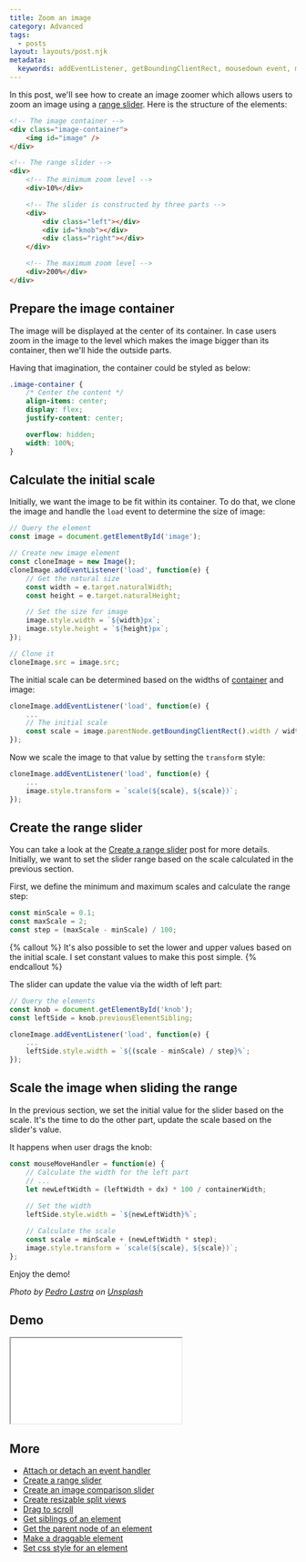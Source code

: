 ```yaml
---
title: Zoom an image
category: Advanced
tags:
  - posts
layout: layouts/post.njk
metadata:
  keywords: addEventListener, getBoundingClientRect, mousedown event, mousemove event, mouseup event, previous sibling, previousElementSibling, next sibling, nextElementSibling, range input, range slider, scale image, set css style, set element width, transform scale, zoom image
---
```


In this post, we'll see how to create an image zoomer which allows users to zoom an image using a [range slider](/create-a-range-slider). Here is the structure of the elements:

```html
<!-- The image container -->
<div class="image-container">
    <img id="image" />
</div>

<!-- The range slider -->
<div>
    <!-- The minimum zoom level -->
    <div>10%</div>

    <!-- The slider is constructed by three parts -->
    <div>
        <div class="left"></div>
        <div id="knob"></div>
        <div class="right"></div>
    </div>

    <!-- The maximum zoom level -->
    <div>200%</div>
</div>
```

## Prepare the image container

The image will be displayed at the center of its container. In case users zoom in the image to the level which makes the image bigger than its container, then we'll hide the outside parts.

Having that imagination, the container could be styled as below:

```css
.image-container {
    /* Center the content */
    align-items: center;
    display: flex;
    justify-content: center;

    overflow: hidden;
    width: 100%;
}
```

## Calculate the initial scale

Initially, we want the image to be fit within its container. To do that, we clone the image and handle the `load` event to determine the size of image:

```js
// Query the element
const image = document.getElementById('image');

// Create new image element
const cloneImage = new Image();
cloneImage.addEventListener('load', function(e) {
    // Get the natural size
    const width = e.target.naturalWidth;
    const height = e.target.naturalHeight;

    // Set the size for image
    image.style.width = `${width}px`;
    image.style.height = `${height}px`;
});

// Clone it
cloneImage.src = image.src;
```

The initial scale can be determined based on the widths of [container](/get-the-parent-node-of-an-element) and image:

```js
cloneImage.addEventListener('load', function(e) {
    ...
    // The initial scale
    const scale = image.parentNode.getBoundingClientRect().width / width;
});
```

Now we scale the image to that value by setting the `transform` style:

```js
cloneImage.addEventListener('load', function(e) {
    ...
    image.style.transform = `scale(${scale}, ${scale})`;
});
```

## Create the range slider

You can take a look at the [Create a range slider](/create-a-range-slider) post for more details. Initially, we want to set the slider range based on the scale calculated in the previous section.

First, we define the minimum and maximum scales and calculate the range step:

```js
const minScale = 0.1;
const maxScale = 2;
const step = (maxScale - minScale) / 100;
```

{% callout %}
It's also possible to set the lower and upper values based on the initial scale. I set constant values to make this post simple.
{% endcallout %}

The slider can update the value via the width of left part:

```js
// Query the elements
const knob = document.getElementById('knob');
const leftSide = knob.previousElementSibling;

cloneImage.addEventListener('load', function(e) {
    ...
    leftSide.style.width = `${(scale - minScale) / step}%`;
});
```

## Scale the image when sliding the range

In the previous section, we set the initial value for the slider based on the scale. It's the time to do the other part, update the scale based on the slider's value.

It happens when user drags the knob:

```js
const mouseMoveHandler = function(e) {
    // Calculate the width for the left part
    // ...
    let newLeftWidth = (leftWidth + dx) * 100 / containerWidth;
    
    // Set the width
    leftSide.style.width = `${newLeftWidth}%`;

    // Calculate the scale
    const scale = minScale + (newLeftWidth * step);
    image.style.transform = `scale(${scale}, ${scale})`;
};
```

Enjoy the demo!

_Photo by [Pedro Lastra](https://unsplash.com/@peterlaster) on [Unsplash](https://unsplash.com/photos/Nyvq2juw4_o)_

## Demo

<iframe src='/demo/zoom-an-image/index.html'></iframe>

## More

* [Attach or detach an event handler](/attach-or-detach-an-event-handler)
* [Create a range slider](/create-a-range-slider)
* [Create an image comparison slider](/create-an-image-comparison-slider)
* [Create resizable split views](/create-resizable-split-views)
* [Drag to scroll](/drag-to-scroll)
* [Get siblings of an element](/get-siblings-of-an-element)
* [Get the parent node of an element](/get-the-parent-node-of-an-element)
* [Make a draggable element](/make-a-draggable-element)
* [Set css style for an element](/set-css-style-for-an-element)